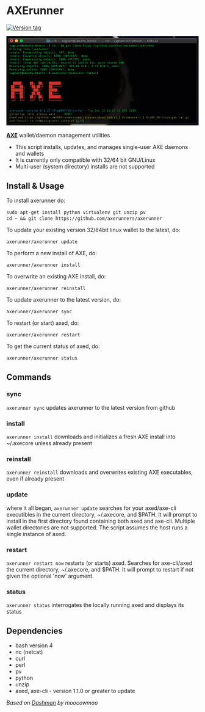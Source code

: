 # AXErunner
[![Version tag](https://img.shields.io/github/tag/axerunners/axerunner.svg)](https://github.com/axerunners/axerunner/tags)

![axerunner_scrnsht](https://raw.githubusercontent.com/AXErunners/media/master/etc/axerunner-v0127.png)

**[AXE](https://github.com/AXErunners/axe)** wallet/daemon management utilities

* This script installs, updates, and manages single-user AXE daemons and wallets
* It is currently only compatible with 32/64 bit GNU/Linux
* Multi-user (system directory) installs are not supported

## Install & Usage

To install axerunner do:

    sudo apt-get install python virtualenv git unzip pv
    cd ~ && git clone https://github.com/axerunners/axerunner

To update your existing version 32/64bit linux wallet to the latest, do:

    axerunner/axerunner update

To perform a new install of AXE, do:

    axerunner/axerunner install

To overwrite an existing AXE install, do:

    axerunner/axerunner reinstall

To update axerunner to the latest version, do:

    axerunner/axerunner sync

To restart (or start) axed, do:

    axerunner/axerunner restart

To get the current status of axed, do:

    axerunner/axerunner status


## Commands

### sync

`axerunner sync` updates axerunner to the latest version from github

### install

`axerunner install` downloads and initializes a fresh AXE install into ~/.axecore
unless already present

### reinstall

`axerunner reinstall` downloads and overwrites existing AXE executables, even if
already present

### update

where it all began, `axerunner update` searches for your axed/axe-cli
executibles in the current directory, ~/.axecore, and $PATH.  It will prompt
to install in the first directory found containing both axed and axe-cli.
Multiple wallet directories are not supported. The script assumes the host runs
a single instance of axed.

### restart

`axerunner restart now` restarts (or starts) axed. Searches for axe-cli/axed
the current directory, ~/.axecore, and $PATH. It will prompt to restart if not
given the optional 'now' argument.

### status

`axerunner status` interrogates the locally running axed and displays its status

## Dependencies

* bash version 4
* nc (netcat)
* curl
* perl
* pv
* python
* unzip
* axed, axe-cli - version 1.1.0 or greater to update

_Based on [Dashman](https://github.com/moocowmoo/dashman) by moocowmoo_
